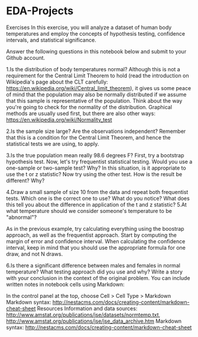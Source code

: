 # EDA-Projects
Exercises
In this exercise, you will analyze a dataset of human body temperatures and employ the concepts of hypothesis testing, confidence intervals, and statistical significance.

Answer the following questions in this notebook below and submit to your Github account.

1.Is the distribution of body temperatures normal?
Although this is not a requirement for the Central Limit Theorem to hold (read the introduction on Wikipedia's page about the CLT carefully: https://en.wikipedia.org/wiki/Central_limit_theorem), it gives us some peace of mind that the population may also be normally distributed if we assume that this sample is representative of the population.
Think about the way you're going to check for the normality of the distribution. Graphical methods are usually used first, but there are also other ways: https://en.wikipedia.org/wiki/Normality_test

2.Is the sample size large? Are the observations independent?
Remember that this is a condition for the Central Limit Theorem, and hence the statistical tests we are using, to apply.

3.Is the true population mean really 98.6 degrees F?
First, try a bootstrap hypothesis test.
Now, let's try frequentist statistical testing. Would you use a one-sample or two-sample test? Why?
In this situation, is it appropriate to use the  t  or  z  statistic?
Now try using the other test. How is the result be different? Why?

4.Draw a small sample of size 10 from the data and repeat both frequentist tests.
Which one is the correct one to use?
What do you notice? What does this tell you about the difference in application of the  t  and  z  statistic?
5.At what temperature should we consider someone's temperature to be "abnormal"?

As in the previous example, try calculating everything using the boostrap approach, as well as the frequentist approach.
Start by computing the margin of error and confidence interval. When calculating the confidence interval, keep in mind that you should use the appropriate formula for one draw, and not N draws.

6.Is there a significant difference between males and females in normal temperature?
What testing approach did you use and why?
Write a story with your conclusion in the context of the original problem.
You can include written notes in notebook cells using Markdown:

In the control panel at the top, choose Cell > Cell Type > Markdown
Markdown syntax: http://nestacms.com/docs/creating-content/markdown-cheat-sheet
Resources
Information and data sources: http://www.amstat.org/publications/jse/datasets/normtemp.txt, http://www.amstat.org/publications/jse/jse_data_archive.htm
Markdown syntax: http://nestacms.com/docs/creating-content/markdown-cheat-sheet
